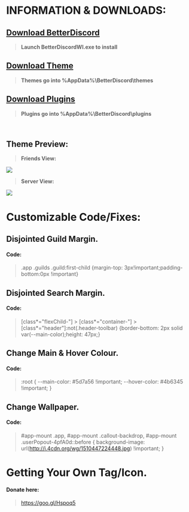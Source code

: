 # **INFORMATION & DOWNLOADS:**

## [Download BetterDiscord](https://github.com/Jiiks/BetterDiscordApp/releases/download/0.2.82/BD0.2.82Windows.zip)

> **Launch BetterDiscordWI.exe to install**

## [Download Theme](https://github.com/P-o-u-t/Pouts-Theme/releases/download/theme/PoutsTheme.zip)

> **Themes go into %AppData%\BetterDiscord\themes**

## [Download Plugins](https://github.com/P-o-u-t/Pouts-Theme/releases/download/theme/Plugins.zip)

> **Plugins go into %AppData%\BetterDiscord\plugins**

 

## **Theme Preview:**

> **Friends View:**

![](https://i.imgur.com/omUKgf9.png)

> **Server View:**

![](https://i.imgur.com/ja6hOQX.png)


# **Customizable Code/Fixes:**

## **Disjointed Guild Margin.**
#### **Code**:
> .app .guilds .guild:first-child {margin-top: 3px!important;padding-bottom:0px !important}


## **Disjointed Search Margin.**
#### **Code**:
> [class*="flexChild-"] > [class*="container-"] > [class*="header"]:not(.header-toolbar) {border-bottom: 2px solid var(--main-color);height: 47px;}

## **Change Main & Hover Colour.**
#### **Code:** 
> :root { --main-color: #5d7a56 !important; --hover-color: #4b6345 !important; }

## **Change Wallpaper.**
#### **Code**:
> #app-mount .app, #app-mount .callout-backdrop, #app-mount .userPopout-4pfA0d::before { background-image: url(http://i.4cdn.org/wg/1510447224448.jpg) !important; }

# **Getting Your Own Tag/Icon.**
#### **Donate here:**
> https://goo.gl/Hspoq5
